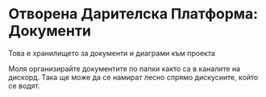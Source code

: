 # Отворена Дарителска Платформа: Документи
Това е хранилището за документи и диаграми към проекта

Моля организирайте документите по папки както са в каналите на дискорд. Така ще може да се намират лесно спрямо дискусиите, който се водят.
